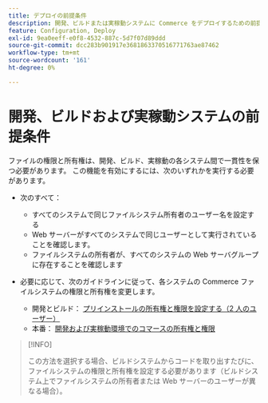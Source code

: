 ```yaml
---
title: デプロイの前提条件
description: 開発、ビルドまたは実稼動システムに Commerce をデプロイするための前提条件のリストを参照してください。
feature: Configuration, Deploy
exl-id: 9ea0eeff-e0f8-4532-887c-5d7f07d89ddd
source-git-commit: dcc283b901917e3681863370516771763ae87462
workflow-type: tm+mt
source-wordcount: '161'
ht-degree: 0%

---
```


# 開発、ビルドおよび実稼動システムの前提条件

ファイルの権限と所有権は、開発、ビルド、実稼動の各システム間で一貫性を保つ必要があります。 この機能を有効にするには、次のいずれかを実行する必要があります。

- 次のすべて：

   - すべてのシステムで同じファイルシステム所有者のユーザー名を設定する
   - Web サーバーがすべてのシステムで同じユーザーとして実行されていることを確認します。
   - ファイルシステムの所有者が、すべてのシステムの Web サーバグループに存在することを確認します

- 必要に応じて、次のガイドラインに従って、各システムの Commerce ファイルシステムの権限と所有権を変更します。

   - 開発とビルド： [プリインストールの所有権と権限を設定する（2 人のユーザー）](file-system-permissions.md#set-up-two-owners-for-default-or-developer-mode)
   - 本番： [開発および実稼動環境でのコマースの所有権と権限](file-system-permissions.md)

>[!INFO]
>
>この方法を選択する場合、ビルドシステムからコードを取り出すたびに、ファイルシステムの権限と所有権を設定する必要があります（ビルドシステム上でファイルシステムの所有者または Web サーバーのユーザーが異なる場合）。
